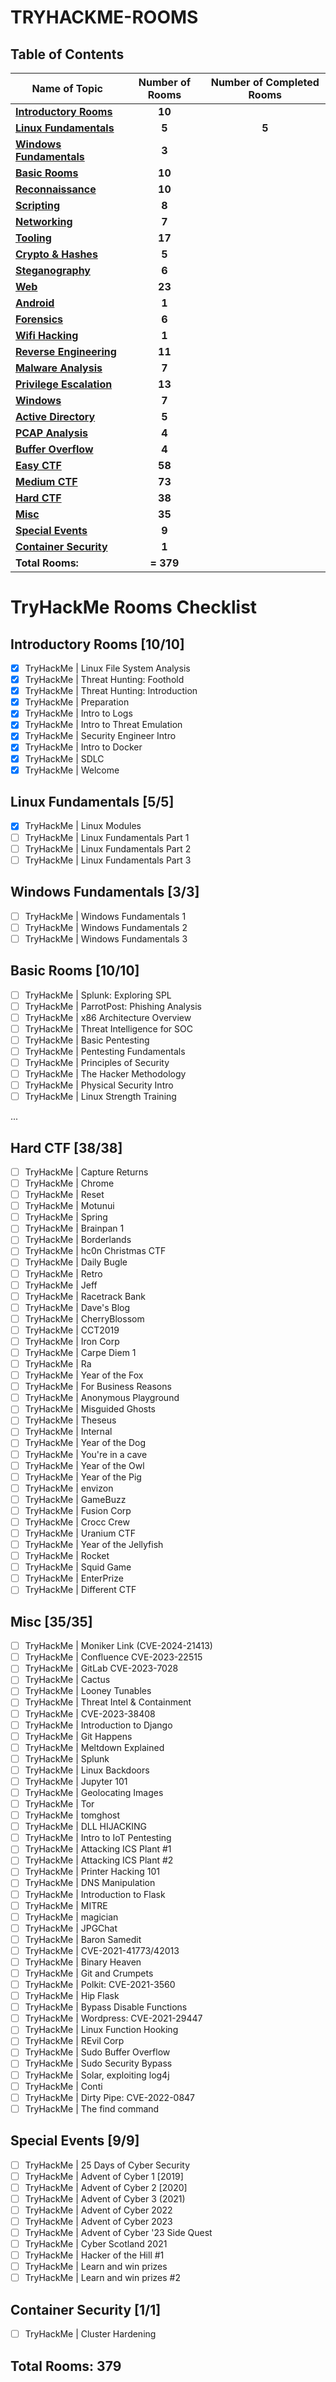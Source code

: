 # TRYHACKME-ROOMS

## Table of Contents

</aside>

| Name of Topic                                     | Number of Rooms | Number of Completed Rooms |
| ------------------------------------------------- |:---------------:|:-------------------------:|
| **[Introductory Rooms](#intro-rooms)**            | **10**          |                           |
| **[Linux Fundamentals](#linux-fundamentals)**     | **5**           | **5**                     |
| **[Windows Fundamentals](#windows-fundamentals)** | **3**           |                           |
| **[Basic Rooms](#basics-rooms)**                   | **10**         |                           |
| **[Reconnaissance](#recon)**                      | **10**          |                           |
| **[Scripting](#scripting)**                       | **8**           |                           |
| **[Networking](#networking)**                     | **7**           |                           |
| **[Tooling](#tooling)**                           | **17**          |                           |
| **[Crypto & Hashes](#crypto--hashes)**            | **5**           |                           |
| **[Steganography](#steganography)**               | **6**           |                           |
| **[Web](#web)**                                   | **23**          |                           |
| **[Android](#android)**                           | **1**           |                           |
| **[Forensics](#forensics)**                       | **6**           |                           |
| **[Wifi Hacking](#wi-fi-hacking)**                | **1**           |                           |
| **[Reverse Engineering](#reverse-engineering)**   | **11**          |                           |
| **[Malware Analysis](#malware-analysis)**         | **7**           |                           |
| **[Privilege Escalation](#privesc)**              | **13**          |                           |
| **[Windows](#windows)**                           | **7**           |                           |
| **[Active Directory](#active-directory)**         | **5**           |                           |
| **[PCAP Analysis](#pcap-analysis)**               | **4**           |                           |
| **[Buffer Overflow](#bufferoverflow)**            | **4**           |                           |
| **[Easy CTF](#easy-ctf)**                         | **58**          |                           |
| **[Medium CTF](#medium-ctf)**                     | **73**          |                           |
| **[Hard CTF](#hard-ctf)**                         | **38**          |                           |
| **[Misc](#misc)**                                 | **35**          |                           |
| **[Special Events](#special-events)**             | **9**           |                           |
| **[Container Security](#container-security)**     | **1**           |                           |
| **Total Rooms:**                                  | **= 379**       |                           |

# TryHackMe Rooms Checklist

## Introductory Rooms [10/10]
- [x] TryHackMe | Linux File System Analysis
- [x] TryHackMe | Threat Hunting: Foothold
- [x] TryHackMe | Threat Hunting: Introduction
- [x] TryHackMe | Preparation
- [x] TryHackMe | Intro to Logs
- [x] TryHackMe | Intro to Threat Emulation
- [x] TryHackMe | Security Engineer Intro
- [x] TryHackMe | Intro to Docker
- [x] TryHackMe | SDLC
- [x] TryHackMe | Welcome

## Linux Fundamentals [5/5]
- [x] TryHackMe | Linux Modules
- [ ] TryHackMe | Linux Fundamentals Part 1
- [ ] TryHackMe | Linux Fundamentals Part 2
- [ ] TryHackMe | Linux Fundamentals Part 3

## Windows Fundamentals [3/3]
- [ ] TryHackMe | Windows Fundamentals 1
- [ ] TryHackMe | Windows Fundamentals 2
- [ ] TryHackMe | Windows Fundamentals 3

## Basic Rooms [10/10]
- [ ] TryHackMe | Splunk: Exploring SPL
- [ ] TryHackMe | ParrotPost: Phishing Analysis
- [ ] TryHackMe | x86 Architecture Overview
- [ ] TryHackMe | Threat Intelligence for SOC
- [ ] TryHackMe | Basic Pentesting
- [ ] TryHackMe | Pentesting Fundamentals
- [ ] TryHackMe | Principles of Security
- [ ] TryHackMe | The Hacker Methodology
- [ ] TryHackMe | Physical Security Intro
- [ ] TryHackMe | Linux Strength Training

...

## Hard CTF [38/38]
- [ ] TryHackMe | Capture Returns
- [ ] TryHackMe | Chrome
- [ ] TryHackMe | Reset
- [ ] TryHackMe | Motunui
- [ ] TryHackMe | Spring
- [ ] TryHackMe | Brainpan 1
- [ ] TryHackMe | Borderlands
- [ ] TryHackMe | hc0n Christmas CTF
- [ ] TryHackMe | Daily Bugle
- [ ] TryHackMe | Retro
- [ ] TryHackMe | Jeff
- [ ] TryHackMe | Racetrack Bank
- [ ] TryHackMe | Dave's Blog
- [ ] TryHackMe | CherryBlossom
- [ ] TryHackMe | CCT2019
- [ ] TryHackMe | Iron Corp
- [ ] TryHackMe | Carpe Diem 1
- [ ] TryHackMe | Ra
- [ ] TryHackMe | Year of the Fox
- [ ] TryHackMe | For Business Reasons
- [ ] TryHackMe | Anonymous Playground
- [ ] TryHackMe | Misguided Ghosts
- [ ] TryHackMe | Theseus
- [ ] TryHackMe | Internal
- [ ] TryHackMe | Year of the Dog
- [ ] TryHackMe | You're in a cave
- [ ] TryHackMe | Year of the Owl
- [ ] TryHackMe | Year of the Pig
- [ ] TryHackMe | envizon
- [ ] TryHackMe | GameBuzz
- [ ] TryHackMe | Fusion Corp
- [ ] TryHackMe | Crocc Crew
- [ ] TryHackMe | Uranium CTF
- [ ] TryHackMe | Year of the Jellyfish
- [ ] TryHackMe | Rocket
- [ ] TryHackMe | Squid Game
- [ ] TryHackMe | EnterPrize
- [ ] TryHackMe | Different CTF

## Misc [35/35]
- [ ] TryHackMe | Moniker Link (CVE-2024-21413)
- [ ] TryHackMe | Confluence CVE-2023-22515
- [ ] TryHackMe | GitLab CVE-2023-7028
- [ ] TryHackMe | Cactus
- [ ] TryHackMe | Looney Tunables
- [ ] TryHackMe | Threat Intel & Containment
- [ ] TryHackMe | CVE-2023-38408
- [ ] TryHackMe | Introduction to Django
- [ ] TryHackMe | Git Happens
- [ ] TryHackMe | Meltdown Explained
- [ ] TryHackMe | Splunk
- [ ] TryHackMe | Linux Backdoors
- [ ] TryHackMe | Jupyter 101
- [ ] TryHackMe | Geolocating Images
- [ ] TryHackMe | Tor
- [ ] TryHackMe | tomghost
- [ ] TryHackMe | DLL HIJACKING
- [ ] TryHackMe | Intro to IoT Pentesting
- [ ] TryHackMe | Attacking ICS Plant #1
- [ ] TryHackMe | Attacking ICS Plant #2
- [ ] TryHackMe | Printer Hacking 101
- [ ] TryHackMe | DNS Manipulation
- [ ] TryHackMe | Introduction to Flask
- [ ] TryHackMe | MITRE
- [ ] TryHackMe | magician
- [ ] TryHackMe | JPGChat
- [ ] TryHackMe | Baron Samedit
- [ ] TryHackMe | CVE-2021-41773/42013
- [ ] TryHackMe | Binary Heaven
- [ ] TryHackMe | Git and Crumpets
- [ ] TryHackMe | Polkit: CVE-2021-3560
- [ ] TryHackMe | Hip Flask
- [ ] TryHackMe | Bypass Disable Functions
- [ ] TryHackMe | Wordpress: CVE-2021-29447
- [ ] TryHackMe | Linux Function Hooking
- [ ] TryHackMe | REvil Corp
- [ ] TryHackMe | Sudo Buffer Overflow
- [ ] TryHackMe | Sudo Security Bypass
- [ ] TryHackMe | Solar, exploiting log4j
- [ ] TryHackMe | Conti
- [ ] TryHackMe | Dirty Pipe: CVE-2022-0847
- [ ] TryHackMe | The find command

## Special Events [9/9]
- [ ] TryHackMe | 25 Days of Cyber Security
- [ ] TryHackMe | Advent of Cyber 1 [2019]
- [ ] TryHackMe | Advent of Cyber 2 [2020]
- [ ] TryHackMe | Advent of Cyber 3 (2021)
- [ ] TryHackMe | Advent of Cyber 2022
- [ ] TryHackMe | Advent of Cyber 2023
- [ ] TryHackMe | Advent of Cyber '23 Side Quest
- [ ] TryHackMe | Cyber Scotland 2021
- [ ] TryHackMe | Hacker of the Hill #1
- [ ] TryHackMe | Learn and win prizes
- [ ] TryHackMe | Learn and win prizes #2

## Container Security [1/1]
- [ ] TryHackMe | Cluster Hardening

## Total Rooms: 379
